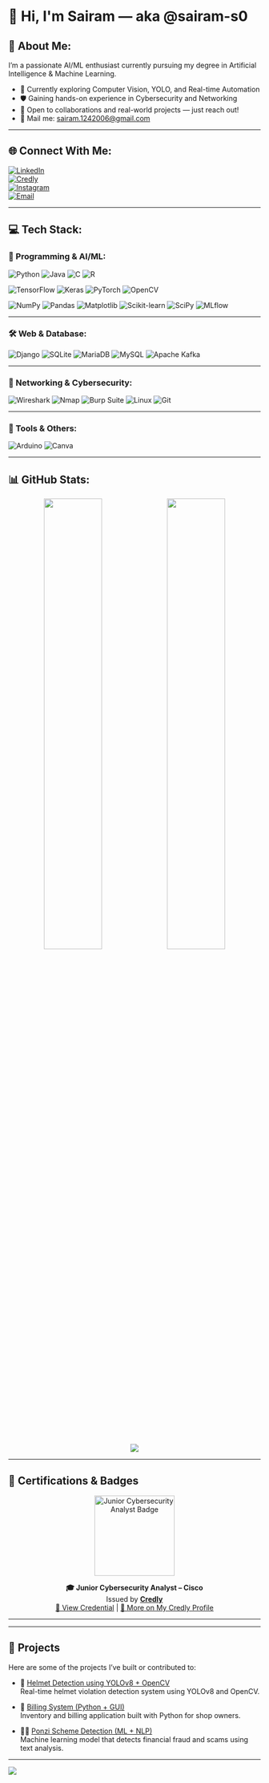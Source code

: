 # 👋 Hi, I'm Sairam — aka @sairam-s0

## 💫 About Me:
I’m a passionate AI/ML enthusiast currently pursuing my degree in Artificial Intelligence & Machine Learning.

- 🚀 Currently exploring Computer Vision, YOLO, and Real-time Automation
- 🛡️ Gaining hands-on experience in Cybersecurity and Networking
- 🤝 Open to collaborations and real-world projects — just reach out!
- 📧 Mail me: sairam.1242006@gmail.com

---

## 🌐 Connect With Me:

[![LinkedIn](https://img.shields.io/badge/LinkedIn-%230077B5.svg?style=for-the-badge&logo=linkedin&logoColor=white)](https://www.linkedin.com/in/sairam-s-092871294/)  
[![Credly](https://img.shields.io/badge/Credly-Badges-orange?style=for-the-badge&logo=credly&logoColor=white)](https://www.credly.com/users/sairam-s.ef012473)  
[![Instagram](https://img.shields.io/badge/Instagram-%23E4405F.svg?style=for-the-badge&logo=Instagram&logoColor=white)](https://instagram.com/sairam_boss)  
[![Email](https://img.shields.io/badge/Email-D14836?style=for-the-badge&logo=gmail&logoColor=white)](mailto:sairam.1242006@gmail.com)

---

## 💻 Tech Stack:

### 🚀 Programming & AI/ML:
![Python](https://img.shields.io/badge/Python-3670A0?style=for-the-badge&logo=python&logoColor=white)
![Java](https://img.shields.io/badge/Java-ED8B00?style=for-the-badge&logo=java&logoColor=white)
![C](https://img.shields.io/badge/C-00599C?style=for-the-badge&logo=c&logoColor=white)
![R](https://img.shields.io/badge/R-276DC3?style=for-the-badge&logo=r&logoColor=white)

![TensorFlow](https://img.shields.io/badge/TensorFlow-FF6F00?style=for-the-badge&logo=TensorFlow&logoColor=white)
![Keras](https://img.shields.io/badge/Keras-D00000?style=for-the-badge&logo=Keras&logoColor=white)
![PyTorch](https://img.shields.io/badge/PyTorch-EE4C2C?style=for-the-badge&logo=PyTorch&logoColor=white)
![OpenCV](https://img.shields.io/badge/OpenCV-white?style=for-the-badge&logo=opencv&logoColor=black)

![NumPy](https://img.shields.io/badge/Numpy-013243?style=for-the-badge&logo=numpy&logoColor=white)
![Pandas](https://img.shields.io/badge/Pandas-150458?style=for-the-badge&logo=pandas&logoColor=white)
![Matplotlib](https://img.shields.io/badge/Matplotlib-white?style=for-the-badge&logo=Matplotlib&logoColor=black)
![Scikit-learn](https://img.shields.io/badge/Scikit--learn-F7931E?style=for-the-badge&logo=scikit-learn&logoColor=white)
![SciPy](https://img.shields.io/badge/SciPy-0C55A5?style=for-the-badge&logo=scipy&logoColor=white)
![MLflow](https://img.shields.io/badge/MLflow-0175C2?style=for-the-badge&logo=mlflow&logoColor=white)

---

### 🛠️ Web & Database:
![Django](https://img.shields.io/badge/Django-092E20?style=for-the-badge&logo=django&logoColor=white)
![SQLite](https://img.shields.io/badge/SQLite-07405e?style=for-the-badge&logo=sqlite&logoColor=white)
![MariaDB](https://img.shields.io/badge/MariaDB-003545?style=for-the-badge&logo=mariadb&logoColor=white)
![MySQL](https://img.shields.io/badge/MySQL-4479A1?style=for-the-badge&logo=mysql&logoColor=white)
![Apache Kafka](https://img.shields.io/badge/ApacheKafka-000000?style=for-the-badge&logo=apachekafka&logoColor=white)

---

### 🔐 Networking & Cybersecurity:
![Wireshark](https://img.shields.io/badge/Wireshark-1679A7?style=for-the-badge&logo=wireshark&logoColor=white)
![Nmap](https://img.shields.io/badge/Nmap-004575?style=for-the-badge&logo=gnu-privacy-guard&logoColor=white)
![Burp Suite](https://img.shields.io/badge/BurpSuite-F26419?style=for-the-badge&logo=owasp&logoColor=white)
![Linux](https://img.shields.io/badge/Linux-FCC624?style=for-the-badge&logo=linux&logoColor=black)
![Git](https://img.shields.io/badge/Git-F05033?style=for-the-badge&logo=git&logoColor=white)

---

### 🎨 Tools & Others:
![Arduino](https://img.shields.io/badge/Arduino-00979D?style=for-the-badge&logo=Arduino&logoColor=white)
![Canva](https://img.shields.io/badge/Canva-00C4CC?style=for-the-badge&logo=Canva&logoColor=white)

---

## 📊 GitHub Stats:

<p align="center">
  <img src="https://github-readme-stats.vercel.app/api?username=sairam-s0&theme=dark&hide_border=false" width="48%">
  <img src="https://github-readme-stats.vercel.app/api/top-langs/?username=sairam-s0&layout=compact&theme=dark&hide_border=false" width="48%">
</p>
<p align="center">
  <img src="https://nirzak-streak-stats.vercel.app/?user=sairam-s0&theme=dark&hide_border=false">
</p>

---

## 🏅 Certifications & Badges

<p align="center">
  <a href="https://www.credly.com/badges/bd229915-6b73-44c6-97d9-56bd471724f2/public_url" target="_blank">
    <img src="https://images.credly.com/size/340x340/images/0e1e4300-d59e-4c6f-8f22-eca48c02b8d3/image.png" width="160" alt="Junior Cybersecurity Analyst Badge" />
  </a>
</p>

<p align="center">
  <strong>🎓 Junior Cybersecurity Analyst – Cisco</strong><br/>
  Issued by <a href="https://www.credly.com/" target="_blank"><strong>Credly</strong></a><br/>
  <a href="https://www.credly.com/badges/bd229915-6b73-44c6-97d9-56bd471724f2/public_url" target="_blank">🔗 View Credential</a> | 
  <a href="https://www.credly.com/users/sairam-s.ef012473" target="_blank">🧾 More on My Credly Profile</a>
</p>


---
---

## 🚀 Projects

Here are some of the projects I’ve built or contributed to:

- 🎯 [Helmet Detection using YOLOv8 + OpenCV](https://github.com/sairam-s0/helmetdection-using-yolo8m-opencv)  
  Real-time helmet violation detection system using YOLOv8 and OpenCV.

- 💸 [Billing System (Python + GUI)](https://github.com/sairam-s0/billing-system)  
  Inventory and billing application built with Python for shop owners.

- 🕵️‍♂️ [Ponzi Scheme Detection (ML + NLP)](https://github.com/Vijay-31-08-2005/ponzi-scheme-detection)  
  Machine learning model that detects financial fraud and scams using text analysis.

---


[![](https://visitcount.itsvg.in/api?id=sairam-s0&icon=0&color=0)](https://visitcount.itsvg.in)
